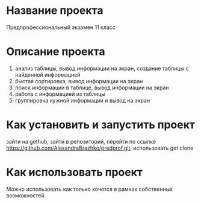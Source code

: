 # Название проекта
Предпрофессиональный экзамен 11 класс
# Описание проекта
1) анализ таблицы, вывод информации на экран, создание таблицы с найденной информацией
2) быстая сортировка, вывод информации на экран
3) поиск информации в таблице, вывод информации на экран
4) работа с информацией из таблицы
5) группировка нужной информации и вывод на экран
# Как установить и запустить проект
зайти на gethub, зайти в репозиторий, перейти по ссылке https://github.com/AlexandraBrazhko/predprof.git, использовать get clone
# Как использовать проект
Можно использовать как только хочется в рамках собственных возможностей.
